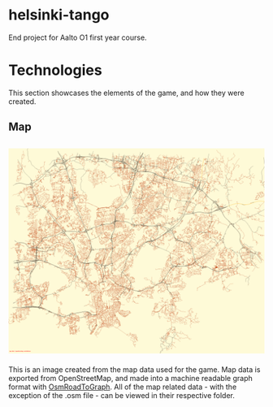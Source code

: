# helsinki-tango
End project for Aalto O1 first year course.


# Technologies
This section showcases the elements of the game, and how they were created.

## Map
![map](https://github.com/Moeelanen/helsinki-tango/blob/main/media/helsinki.png "Map of the entire play area")
---
This is an image created from the map data used for the game. Map data is exported from OpenStreetMap, and made into a machine readable graph format with [OsmRoadToGraph](https://github.com/AndGem/OsmToRoadGraph). All of the map related data - with the exception of the .osm file - can be viewed in their respective folder.
